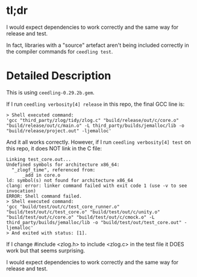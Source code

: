 # tl;dr
I would expect dependencies to work correctly and the same way for release and test.

In fact, libraries with a "source" artefact aren't being included correctly in the compiler commands for `ceedling test`.

# Detailed Description
This is using `ceedling-0.29.2b.gem`.

If I run `ceedling verbosity[4] release` in this repo, the final GCC line is:

```
> Shell executed command:
'gcc "third_party/zlog/tidy/zlog.c" "build/release/out/c/core.o" "build/release/out/c/main.o" -L third_party/builds/jemalloc/lib -o "build/release/project.out" -ljemalloc'
```

And it all works correctly. However, if I run `ceedling verbosity[4] test` on this repo, it does NOT link in the C file:

```
Linking test_core.out...
Undefined symbols for architecture x86_64:
  "_zlogf_time", referenced from:
      _add in core.o
ld: symbol(s) not found for architecture x86_64
clang: error: linker command failed with exit code 1 (use -v to see invocation)
ERROR: Shell command failed.
> Shell executed command:
'gcc "build/test/out/c/test_core_runner.o" "build/test/out/c/test_core.o" "build/test/out/c/unity.o" "build/test/out/c/core.o" "build/test/out/c/cmock.o" -L third_party/builds/jemalloc/lib -o "build/test/out/test_core.out" -ljemalloc'
> And exited with status: [1].
```

If I change #include <zlog.h> to include <zlog.c> in the test file it DOES work but that seems surprising.

I would expect dependencies to work correctly and the same way for release and test.
